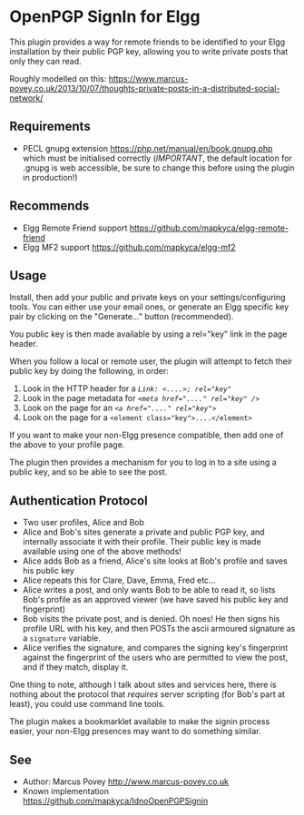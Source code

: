 OpenPGP SignIn for Elgg
=======================

This plugin provides a way for remote friends to be identified to your Elgg installation
by their public PGP key, allowing you to write private posts that only they can read.

Roughly modelled on this: <https://www.marcus-povey.co.uk/2013/10/07/thoughts-private-posts-in-a-distributed-social-network/>

Requirements
------------

* PECL gnupg extension <https://php.net/manual/en/book.gnupg.php> which must be initialised correctly 
  (*IMPORTANT*, the default location for .gnupg is web accessible, be sure to change this before using the plugin in production!)
  
Recommends
----------

* Elgg Remote Friend support <https://github.com/mapkyca/elgg-remote-friend>
* Elgg MF2 support <https://github.com/mapkyca/elgg-mf2>

Usage
-----

Install, then add your public and private keys on your settings/configuring tools. You can either use your email ones, or generate an Elgg specific key pair
by clicking on the "Generate..." button (recommended).

You public key is then made available by using a rel="key" link in the page header.

When you follow a local or remote user, the plugin will attempt to fetch their public key by doing the following, in order:

1. Look in the HTTP header for a _```Link: <....>; rel="key"```_
2. Look in the page metadata for _```<meta href="...." rel="key" />```_
3. Look on the page for an _```<a href="...." rel="key">```_
4. Look on the page for a ```<element class="key">....</element>```

If you want to make your non-Elgg presence compatible, then add one of the above to your profile page.

The plugin then provides a mechanism for you to log in to a site using a public key, and so be able to see the post.

Authentication Protocol
-----------------------

* Two user profiles, Alice and Bob
* Alice and Bob's sites generate a private and public PGP key, and internally associate it with their profile. Their public key is made available using one of the above methods!
* Alice adds Bob as a friend, Alice's site looks at Bob's profile and saves his public key
* Alice repeats this for Clare, Dave, Emma, Fred etc...
* Alice writes a post, and only wants Bob to be able to read it, so lists Bob's profile as an approved viewer (we have saved his public key and fingerprint)
* Bob visits the private post, and is denied. Oh noes! He then signs his profile URL with his key, and then POSTs the ascii armoured signature as a ```signature``` variable.
* Alice verifies the signature, and compares the signing key's fingerprint against the fingerprint of the users who are permitted to view the post, and if they match, display it.

One thing to note, although I talk about sites and services here, there is nothing about the protocol that *requires* server scripting (for Bob's part at least), you could use command line tools.

The plugin makes a bookmarklet available to make the signin process easier, your non-Elgg presences may want to do something similar.


See
---
 * Author: Marcus Povey <http://www.marcus-povey.co.uk> 
 * Known implementation <https://github.com/mapkyca/IdnoOpenPGPSignin>
